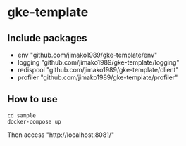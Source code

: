 # gke-template

## Include packages
 - env "github.com/jimako1989/gke-template/env"
 - logging "github.com/jimako1989/gke-template/logging"
 - redispool "github.com/jimako1989/gke-template/client"
 - profiler "github.com/jimako1989/gke-template/profiler"

## How to use
```
cd sample
docker-compose up
```
Then access "http://localhost:8081/"
